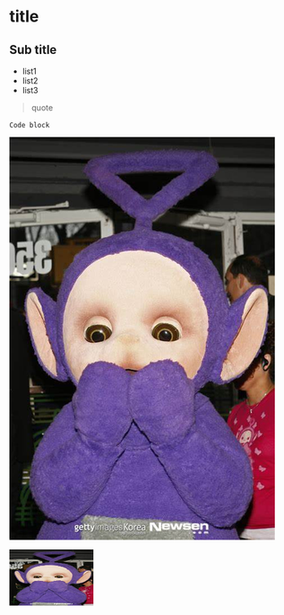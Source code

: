 # title
## Sub title

* list1
* list2
* list3

> quote

```
Code block
```
![purple](https://github.com/BenHubLee/Education/blob/main/purple.jpeg?raw=true) 

<img src="https://github.com/BenHubLee/Education/blob/main/purple.jpeg?raw=true" height="100px" width="150px">
